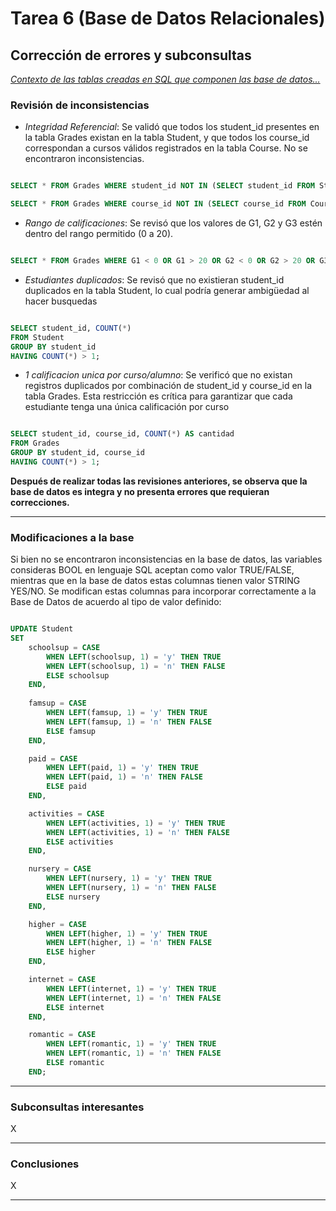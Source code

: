 # Tarea 6 (Base de Datos Relacionales)

## Corrección de errores y subconsultas
*[Contexto de las tablas creadas en SQL que componen las base de datos...](../Tarea4/Tarea4.md)*

### Revisión de inconsistencias

- *Integridad Referencial*: Se validó que todos los student_id presentes en la tabla Grades existan en la tabla Student, y que todos los course_id correspondan a cursos válidos registrados en la tabla Course. No se encontraron inconsistencias.

```sql

SELECT * FROM Grades WHERE student_id NOT IN (SELECT student_id FROM Student);

SELECT * FROM Grades WHERE course_id NOT IN (SELECT course_id FROM Course);

```
- *Rango de calificaciones*: Se revisó que los valores de G1, G2 y G3 estén dentro del rango permitido (0 a 20).

```sql

SELECT * FROM Grades WHERE G1 < 0 OR G1 > 20 OR G2 < 0 OR G2 > 20 OR G3 < 0 OR G3 > 20;

```
- *Estudiantes duplicados*: Se revisó que no existieran student_id duplicados en la tabla Student, lo cual podría generar ambigüedad al hacer busquedas

```sql

SELECT student_id, COUNT(*) 
FROM Student 
GROUP BY student_id 
HAVING COUNT(*) > 1;

```

- *1 calificacion unica por curso/alumno*: Se verificó que no existan registros duplicados por combinación de student_id y course_id en la tabla Grades. Esta restricción es crítica para garantizar que cada estudiante tenga una única calificación por curso

```sql

SELECT student_id, course_id, COUNT(*) AS cantidad
FROM Grades
GROUP BY student_id, course_id
HAVING COUNT(*) > 1;

```

**Después de realizar todas las revisiones anteriores, se observa que la base de datos es integra y no presenta errores que requieran correcciones.**

---

### Modificaciones a la base

Si bien no se encontraron inconsistencias en la base de datos, las variables consideras BOOL en lenguaje SQL aceptan como valor TRUE/FALSE, mientras que en la base de datos estas columnas tienen valor STRING YES/NO. Se modifican estas columnas para incorporar correctamente a la Base de Datos de acuerdo al tipo de valor definido:

```sql

UPDATE Student
SET 
    schoolsup = CASE 
        WHEN LEFT(schoolsup, 1) = 'y' THEN TRUE
        WHEN LEFT(schoolsup, 1) = 'n' THEN FALSE
        ELSE schoolsup
    END,
    
    famsup = CASE 
        WHEN LEFT(famsup, 1) = 'y' THEN TRUE
        WHEN LEFT(famsup, 1) = 'n' THEN FALSE
        ELSE famsup
    END,

    paid = CASE 
        WHEN LEFT(paid, 1) = 'y' THEN TRUE
        WHEN LEFT(paid, 1) = 'n' THEN FALSE
        ELSE paid
    END,

    activities = CASE 
        WHEN LEFT(activities, 1) = 'y' THEN TRUE
        WHEN LEFT(activities, 1) = 'n' THEN FALSE
        ELSE activities
    END,

    nursery = CASE 
        WHEN LEFT(nursery, 1) = 'y' THEN TRUE
        WHEN LEFT(nursery, 1) = 'n' THEN FALSE
        ELSE nursery
    END,

    higher = CASE 
        WHEN LEFT(higher, 1) = 'y' THEN TRUE
        WHEN LEFT(higher, 1) = 'n' THEN FALSE
        ELSE higher
    END,

    internet = CASE 
        WHEN LEFT(internet, 1) = 'y' THEN TRUE
        WHEN LEFT(internet, 1) = 'n' THEN FALSE
        ELSE internet
    END,

    romantic = CASE 
        WHEN LEFT(romantic, 1) = 'y' THEN TRUE
        WHEN LEFT(romantic, 1) = 'n' THEN FALSE
        ELSE romantic
    END;

```

---

### Subconsultas interesantes
X

---

### Conclusiones
X

---